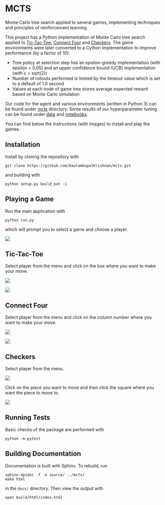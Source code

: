 # MCTS
Monte Carlo tree search applied to several games, implementing techniques and principles of reinforcement learning.

This project has a Python implementation of Monte Carlo tree search applied to [Tic-Tac-Toe](https://en.wikipedia.org/wiki/Tic-tac-toe), [Connect Four](https://en.wikipedia.org/wiki/Connect_Four) and [Checkers](https://en.wikipedia.org/wiki/Draughts). The game environments were later converted to a Cython implementation to improve performance (by a factor of 10).

- Tree policy at selection step has an epsilon-greedy implementation (with epsilon = 0.05) and an upper confidence bound (UCB) implementation (with c = sqrt(2))
- Number of rollouts performed is limited by the timeout value which is set to a default of 1.0 second
- Values at each node of game tree stores average expected reward based on Monte Carlo simulation

Our code for the agent and various environments (written in Python 3) can be found under [mcts](mcts) directory. Some results of our hyperparameter tuning can be found under [data](data) and [notebooks](notebooks).

You can find below the instructions (with images) to install and play the games.

## Installation
Install by cloning the repository with

    git clone https://github.com/GautamGopalKrishnan/mcts.git

and building with

    python setup.py build_ext -i

## Playing a Game
Run the main application with

    python run.py

which will prompt you to select a game and choose a player.

![](images/mcts_games_menu.png)

## Tic-Tac-Toe
Select player from the menu and click on the box where you want to make your move.

![](images/tictactoe_menu.png)

![](images/tictactoe.png)

## Connect Four 
Select player from the menu and click on the column number where you want to make your move.

![](images/connectfour_menu.png)

![](images/connectfour.png)

## Checkers
Select player from the menu.

![](images/checkers_menu.png)

Click on the piece you want to move and then click the square where you want the piece to move to.

![](images/checkers.png)

## Running Tests
Basic checks of the package are performed with

    python -m pytest

## Building Documentation

Documentation is built with Sphinx. To rebuild, run

    sphinx-apidoc -f -o source/ ../mcts/
    make html

in the `docs/` directory. Then view the output with

    open build/html/index.html

